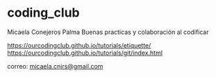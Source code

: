 # coding_club
Micaela Conejeros Palma
Buenas practicas y colaboración al codificar

https://ourcodingclub.github.io/tutorials/etiquette/
https://ourcodingclub.github.io/tutorials/git/index.html

correo: micaela.cnjrs@gmail.com

